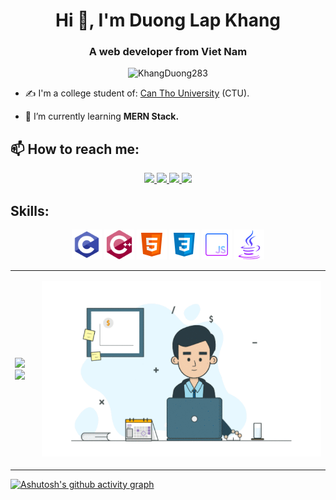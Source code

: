 <h1 align="center">Hi 👋, I'm Duong Lap Khang</h1>
<h3 align="center">A web developer from Viet Nam </h3>
<p align="center"> <img src="https://komarev.com/ghpvc/?username=KhangDuong283" alt="KhangDuong283" /> </p>

- ✍ I'm a college student of: [Can Tho University](https://www.ctu.edu.vn/) (CTU).

- 🌱 I’m currently learning **MERN Stack.**


## 📫 How to reach me:

<p align="center">
  
  <a href="https://www.facebook.com/khangduong.2803" alt="Facebook">
    <img src="https://img.icons8.com/fluent/48/000000/facebook-new.png" target="_blank" />
  </a> 
  <a href="https://www.linkedin.com/in/khangduong283/" target="_blank">
    <img src="https://img.icons8.com/fluent/48/000000/linkedin.png"/>
  </a>
  <a href="https://github.com/KhangDuong283" alt="Github">
    <img src="https://img.icons8.com/fluent/48/000000/github.png"/>
  </a> 
  <a href="mailto:Khangss2803@gmail.com" alt="Email">
    <img src="https://img.icons8.com/fluent/48/000000/mailing.png"/>
  </a>
</p>



## Skills:
<p align="center">
  <img src="icons+gif/C_icon.png" alt="opencv" width="48" height="48"/>
  <img src="icons+gif/C++_icon.png" alt="opencv" width="48" height="48"/>
  <img src="icons+gif/icons8-html-5-48.png" alt="opencv" width="48" height="48"/>
  <img src="icons+gif/icons8-css3-48.png" alt="opencv" width="48" height="48"/>
    <img src="icons+gif/icons8-javascript-48.png" alt="opencv" width="48" height="48"/>
  <img src="icons+gif/icons8-java-48.png" alt="opencv" width="48" height="48"/>
</p>

<table style="width:100%;">
  <tr>
    <td>
      <img src="https://github-readme-stats.vercel.app/api/top-langs/?username=KhangDuong283&layout=compact&theme=tokyonight&langs_count=6" width="100%">
      <img src="https://github-readme-stats.vercel.app/api?username=KhangDuong283&show_icons=true&theme=tokyonight&include_all_commits=true&count_private=true" width="100%">
    </td>
    <td>
      <p align="center"> 
        <img src="icons+gif/sales-manager-openings.gif" alt="dev" width="100%"/>
      </p>
    </td>
  </tr>
</table>

[![Ashutosh's github activity graph](https://github-readme-activity-graph.vercel.app/graph?username=KhangDuong283&bg_color=fffff0&color=708090&line=24292e&point=24292e&area=true&hide_border=true)](https://github.com/ashutosh00710/github-readme-activity-graph)



